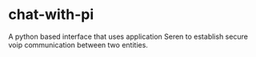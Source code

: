 # chat-with-pi
A python based interface that uses application Seren to establish secure voip communication between two entities.

